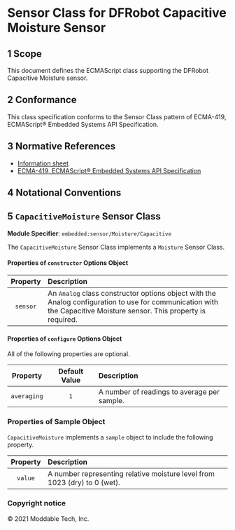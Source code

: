# Sensor Class for DFRobot Capacitive Moisture Sensor

## 1 Scope

This document defines the ECMAScript class supporting the DFRobot Capacitive Moisture sensor.

## 2 Conformance

This class specification conforms to the Sensor Class pattern of ECMA-419, ECMAScript® Embedded Systems API Specification.

## 3 Normative References

- [Information sheet](https://wiki.dfrobot.com/Capacitive_Soil_Moisture_Sensor_SKU_SEN0193)
- [ECMA-419, ECMAScript® Embedded Systems API Specification](https://419.ecma-international.org)

## 4 Notational Conventions

## 5 `CapacitiveMoisture` Sensor Class

**Module Specifier**: `embedded:sensor/Moisture/Capacitive`

The `CapacitiveMoisture` Sensor Class implements a `Moisture` Sensor Class.

#### Properties of `constructor` Options Object

| Property | Description |
| :---: | :--- |
| `sensor` | An `Analog` class constructor options object with the Analog configuration to use for communication with the Capacitive Moisture sensor. This property is required.

#### Properties of `configure` Options Object

All of the following properties are optional.

| Property | Default Value | Description |
| :---: | :---: | :--- |
| `averaging` | `1` | A number of readings to average per sample.

### Properties of Sample Object
`CapacitiveMoisture` implements a `sample` object to include the following property.

| Property | Description |
| :---: | :--- |
| `value` | A number representing relative moisture level from 1023 (dry) to 0 (wet).

### Copyright notice

© 2021 Moddable Tech, Inc.

